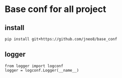 # Base conf for all project

## install
```
pip install git+https://github.com/jneo8/base_conf
```

## logger
```
from logger import logconf
logger = logconf.Logger(__name__)
```
